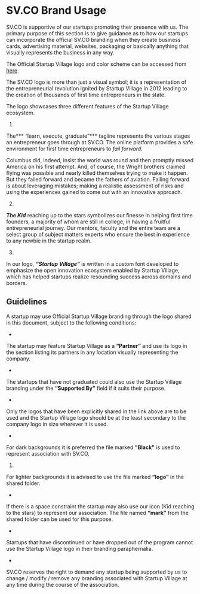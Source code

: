 # SV.CO Brand Usage


SV.CO is supportive of our startups promoting their presence with us. The primary purpose of this section is to give guidance as to how our startups can incorporate the official SV.CO branding when they create business cards, advertising material, websites, packaging or basically anything that visually represents the business in any way. 

The Official Startup Village logo and color scheme can be accessed from [here](https://drive.google.com/folderview?id=0B9--SdQuJvHpfjJiam1nTnJCNnVIYkY2NVFXWTQwbXNpWUFoQU1oc1RZSHJraG4yb2Y1cDA&usp=sharing).



The SV.CO logo is more than just a visual symbol; it is a representation of the entrepreneurial revolution ignited by Startup Village in 2012 leading to the creation of thousands of first time entrepreneurs in the state. 

The logo showcases three different features of the Startup Village ecosystem. 

1. 
The*** “learn, execute, graduate”*** tagline represents the various stages an entrepreneur goes through at SV.CO. The online platform provides a safe environment for first time entrepreneurs to *fail forward*. 

 Columbus did, indeed, insist the world was round and then promptly missed America on his first attempt. And, of course, the Wright brothers claimed flying was possible and nearly killed themselves trying to make it happen. But they failed forward and became the fathers of aviation. Failing forward is about leveraging mistakes; making a realistic assessment of risks and using the experiences gained to come out with an innovative approach. 

2. 
***The Kid*** reaching up to the stars symbolizes our finesse in helping first time founders, a majority of whom are still in college, in having a fruitful entrepreneurial journey. Our mentors, faculty and the entire team are a select group of subject matters experts who ensure the best in experience to any newbie in the startup realm.

3. 
In our logo, ***“Startup Village”*** is written in a custom font developed to emphasize the open innovation ecosystem enabled by Startup Village, which has helped startups realize resounding success across domains and borders.

## Guidelines

A startup may use Official Startup Village branding through the logo shared in this document, subject to the following conditions:

* 
The startup may feature Startup Village as a **“Partner”** and use its logo in the section listing its partners in any location visually representing the company.

* 
The startups that have not graduated could also use the Startup Village branding under the **“Supported By”** field if it suits their purpose. 

* 
Only the logos that have been explicitly shared in the link above are to be used and the Startup Village logo should be at the least secondary to the company logo in size wherever it is used.

* 
For dark backgrounds it is preferred the file marked **"Black"** is used to represent association with SV.CO.

1. 
For lighter backgrounds it is advised to use the file marked **“logo”** in the shared folder.

* 
If there is a space constraint the startup may also use our icon (Kid reaching to the stars) to represent our association. The file named **“mark”** from the shared folder can be used for this purpose.

* 
Startups that have discontinued or have dropped out of the program cannot use the Startup Village logo in their branding paraphernalia. 


* 
SV.CO reserves the right to demand any startup being supported by us to change / modify / remove any branding associated with Startup Village at any time during the course of the association.











